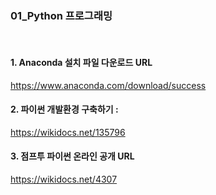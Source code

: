 ### 01_Python 프로그래밍
<br>

#### 1. Anaconda 설치 파일 다운로드 URL
https://www.anaconda.com/download/success
<br>

#### 2. 파이썬 개발환경 구축하기 :
https://wikidocs.net/135796
<br>

#### 3. 점프투 파이썬 온라인 공개 URL
https://wikidocs.net/4307
<br>
